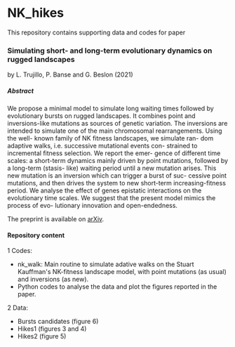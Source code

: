 # NK_hikes
This repository contains supporting data and codes for paper
### Simulating short- and long-term evolutionary dynamics on rugged landscapes
by L. Trujillo, P. Banse and G. Beslon (2021)
##### Abstract
We propose a minimal model to simulate long waiting times followed by evolutionary bursts on rugged landscapes. It combines point and inversions-like mutations as sources of genetic variation. The inversions are intended to simulate one of the main chromosomal rearrangements. Using the well- known family of NK fitness landscapes, we simulate ran- dom adaptive walks, i.e. successive mutational events con- strained to incremental fitness selection. We report the emer- gence of different time scales: a short-term dynamics mainly driven by point mutations, followed by a long-term (stasis- like) waiting period until a new mutation arises. This new mutation is an inversion which can trigger a burst of suc- cessive point mutations, and then drives the system to new short-term increasing-fitness period. We analyse the effect of genes epistatic interactions on the evolutionary time scales. We suggest that the present model mimics the process of evo- lutionary innovation and open-endedness.

The preprint is available on [arXiv](https://arxiv.org/).

#### Repository content
1 Codes:
- nk_walk: Main routine to simulate adative walks on the Stuart Kauffman's NK-fitness landscape model, with point mutations (as usual) and inversions (as new). 
-  Python codes to analyse the data and plot the figures reported in the paper.

2 Data:
-  Bursts candidates (figure 6)
- Hikes1 (figures 3 and 4)
- Hikes2 (figure 5)
